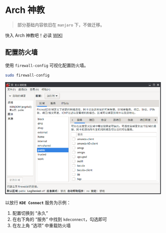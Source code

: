 # Arch 神教

> 部分基础内容依旧在 `manjaro` 下，不做迁移。

快入 Arch 神教吧！必读 [WIKI](https://wiki.archlinux.org/)

## 配置防火墙

使用 `firewall-config` 可视化配置防火墙。

```sh
sudo firewall-config
```

![配置防火墙](./assets/firewall-config.png)

以放行 **`KDE Connect`** 服务为示例：

1. 配置切换到 “永久”
2. 在右下角的 “服务” 中找到 `kdeconnect`，勾选即可
3. 在左上角 “选项” 中重载防火墙
